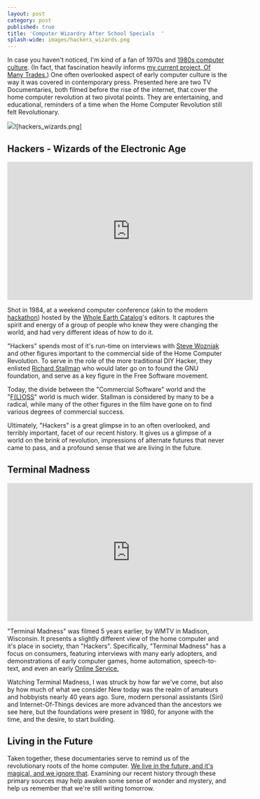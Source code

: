 ```yaml
---
layout: post
category: post
published: true
title: 'Computer Wizardry After School Specials  '
splash-wide: images/hackers_wizards.png
---
```

In case you haven't noticed, I'm kind of a fan of 1970s and [1980s computer culture](https://medium.com/@ajroach42/a-modern-bbs-reviving-the-local-distributed-weird-precursor-to-facebook-4b3db93f742d#.68alg4rr5). (In fact, that fascination heavily informs [my current project, Of Many Trades.](http://ofmanytrades.com)) One often overlooked aspect of early computer culture is the way it was covered in contemporary press. Presented here are two TV Documentaries, both filmed before the rise of the internet, that cover the home computer revolution at two pivotal points. They are entertaining, and educational, reminders of a time when the Home Computer Revolution still felt Revolutionary. 

![]({{site.baseurl}}/images/hackers_wizards.png)![hackers_wizards.png]


## Hackers - Wizards of the Electronic Age

<iframe width="560" height="315" src="https://www.youtube.com/embed/zOP1LNr70aU" frameborder="0" allowfullscreen></iframe>

Shot in 1984, at a weekend computer conference (akin to the modern [hackathon](https://en.wikipedia.org/wiki/Hackathon)) hosted by the [Whole Earth Catalog](https://en.wikipedia.org/wiki/Whole_Earth_Catalog)'s editors. It captures the spirit and energy of a group of people who knew they were changing the world, and had very different ideas of how to do it. 

"Hackers" spends most of it's run-time on interviews with [Steve Wozniak](https://en.wikipedia.org/wiki/Steve_Wozniak) and other figures important to the commercial side of the Home Computer Revolution. To serve in the role of the more traditional DIY Hacker, they enlisted [Richard Stallman](https://en.wikipedia.org/wiki/Richard_Stallman) who would later go on to found the GNU foundation, and serve as a key figure in the Free Software movement. 

Today, the divide between the "Commercial Software" world and the "[F(L)OSS](https://en.wikipedia.org/wiki/Free_and_open-source_software)" world is much wider. Stallman is considered by many to be a radical, while many of the other figures in the film have gone on to find various degrees of commercial success. 

Ultimately, "Hackers" is a great glimpse in to an often overlooked, and terribly important, facet of our recent history. It gives us a glimpse of a world on the brink of revolution, impressions of alternate futures that never came to pass, and a profound sense that we are living in the future. 

## Terminal Madness

<iframe width="560" height="315" src="https://www.youtube.com/embed/F4jr1I17Gxs" frameborder="0" allowfullscreen></iframe>

"Terminal Madness" was filmed 5 years earlier, by WMTV in Madison, Wisconsin. It presents a slightly different view of the home computer and it's place in society, than "Hackers". Specifically, "Terminal Madness" has a focus on consumers, featuring interviews with many early adopters, and demonstrations of early computer games, home automation, speech-to-text, and even an early [Online Service.](https://en.wikipedia.org/wiki/The_Source_(online_service)) 

Watching Terminal Madness, I was struck by how far we've come, but also by how much of what we consider New today was the realm of amateurs and hobbyists nearly 40 years ago. Sure, modern personal assistants (Siri) and Internet-Of-Things devices are more advanced than the ancestors we see here, but the foundations were present in 1980, for anyone with the time, and the desire, to start building. 

## Living in the Future 

Taken together, these documentaries serve to remind us of the revolutionary roots of the home computer. [We live in the future, and it's magical, and we ignore that](http://www.warrenellis.com/?p=14314). Examining our recent history through these primary sources may help awaken some sense of wonder and mystery, and help us remember that we're still writing tomorrow. 

